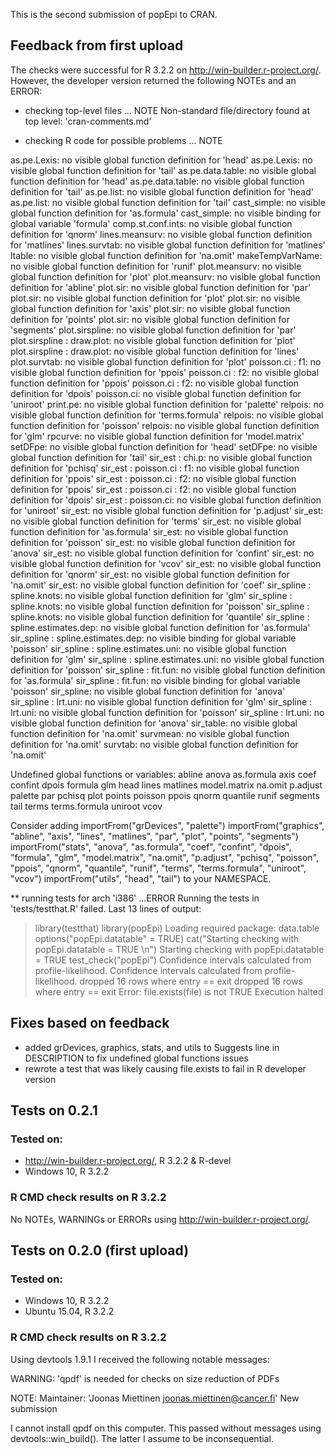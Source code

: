 This is the second submission of popEpi to CRAN.

## Feedback from first upload

The checks were successful for R 3.2.2 on http://win-builder.r-project.org/. However, the developer version returned the following NOTEs and an ERROR:

* checking top-level files ... NOTE
Non-standard file/directory found at top level:
   'cran-comments.md'

* checking R code for possible problems ... NOTE

as.pe.Lexis: no visible global function definition for 'head'
as.pe.Lexis: no visible global function definition for 'tail'
as.pe.data.table: no visible global function definition for 'head'
as.pe.data.table: no visible global function definition for 'tail'
as.pe.list: no visible global function definition for 'head'
as.pe.list: no visible global function definition for 'tail'
cast_simple: no visible global function definition for 'as.formula'
cast_simple: no visible binding for global variable 'formula'
comp.st.conf.ints: no visible global function definition for 'qnorm'
lines.meansurv: no visible global function definition for 'matlines'
lines.survtab: no visible global function definition for 'matlines'
ltable: no visible global function definition for 'na.omit'
makeTempVarName: no visible global function definition for 'runif'
plot.meansurv: no visible global function definition for 'plot'
plot.meansurv: no visible global function definition for 'abline'
plot.sir: no visible global function definition for 'par'
plot.sir: no visible global function definition for 'plot'
plot.sir: no visible global function definition for 'axis'
plot.sir: no visible global function definition for 'points'
plot.sir: no visible global function definition for 'segments'
plot.sirspline: no visible global function definition for 'par'
plot.sirspline : draw.plot: no visible global function definition for
   'plot'
plot.sirspline : draw.plot: no visible global function definition for
   'lines'
plot.survtab: no visible global function definition for 'plot'
poisson.ci : f1: no visible global function definition for 'ppois'
poisson.ci : f2: no visible global function definition for 'ppois'
poisson.ci : f2: no visible global function definition for 'dpois'
poisson.ci: no visible global function definition for 'uniroot'
print.pe: no visible global function definition for 'palette'
relpois: no visible global function definition for 'terms.formula'
relpois: no visible global function definition for 'poisson'
relpois: no visible global function definition for 'glm'
rpcurve: no visible global function definition for 'model.matrix'
setDFpe: no visible global function definition for 'head'
setDFpe: no visible global function definition for 'tail'
sir_est : chi.p: no visible global function definition for 'pchisq'
sir_est : poisson.ci : f1: no visible global function definition for
   'ppois'
sir_est : poisson.ci : f2: no visible global function definition for
   'ppois'
sir_est : poisson.ci : f2: no visible global function definition for
   'dpois'
sir_est : poisson.ci: no visible global function definition for
   'uniroot'
sir_est: no visible global function definition for 'p.adjust'
sir_est: no visible global function definition for 'terms'
sir_est: no visible global function definition for 'as.formula'
sir_est: no visible global function definition for 'poisson'
sir_est: no visible global function definition for 'anova'
sir_est: no visible global function definition for 'confint'
sir_est: no visible global function definition for 'vcov'
sir_est: no visible global function definition for 'qnorm'
sir_est: no visible global function definition for 'na.omit'
sir_est: no visible global function definition for 'coef'
sir_spline : spline.knots: no visible global function definition for
   'glm'
sir_spline : spline.knots: no visible global function definition for
   'poisson'
sir_spline : spline.knots: no visible global function definition for
   'quantile'
sir_spline : spline.estimates.dep: no visible global function
   definition for 'as.formula'
sir_spline : spline.estimates.dep: no visible binding for global
   variable 'poisson'
sir_spline : spline.estimates.uni: no visible global function
   definition for 'glm'
sir_spline : spline.estimates.uni: no visible global function
   definition for 'poisson'
sir_spline : fit.fun: no visible global function definition for
   'as.formula'
sir_spline : fit.fun: no visible binding for global variable 'poisson'
sir_spline: no visible global function definition for 'anova'
sir_spline : lrt.uni: no visible global function definition for 'glm'
sir_spline : lrt.uni: no visible global function definition for
   'poisson'
sir_spline : lrt.uni: no visible global function definition for 'anova'
sir_table: no visible global function definition for 'na.omit'
survmean: no visible global function definition for 'na.omit'
survtab: no visible global function definition for 'na.omit'

Undefined global functions or variables:
   abline anova as.formula axis coef confint dpois formula glm head
   lines matlines model.matrix na.omit p.adjust palette par pchisq plot
   points poisson ppois qnorm quantile runif segments tail terms
   terms.formula uniroot vcov
   
Consider adding
   importFrom("grDevices", "palette")
   importFrom("graphics", "abline", "axis", "lines", "matlines", "par",
              "plot", "points", "segments")
   importFrom("stats", "anova", "as.formula", "coef", "confint", "dpois",
              "formula", "glm", "model.matrix", "na.omit", "p.adjust",
              "pchisq", "poisson", "ppois", "qnorm", "quantile", "runif",
              "terms", "terms.formula", "uniroot", "vcov")
   importFrom("utils", "head", "tail")
to your NAMESPACE.


** running tests for arch 'i386' ...ERROR Running the tests in 'tests/testthat.R' failed.
Last 13 lines of output:
   > library(testthat)
   > library(popEpi)
   Loading required package: data.table
   > options("popEpi.datatable" = TRUE)
   > cat("Starting checking with popEpi.datatable = TRUE \n")
   Starting checking with popEpi.datatable = TRUE
   > test_check("popEpi")
   Confidence intervals calculated from profile-likelihood.
   Confidence intervals calculated from profile-likelihood.
   dropped 16 rows where entry == exit
   dropped 16 rows where entry == exit
   Error: file.exists(file) is not TRUE
   Execution halted

## Fixes based on feedback
- added grDevices, graphics, stats, and utils to Suggests line in DESCRIPTION to fix undefined global functions issues
- rewrote a test that was likely causing file.exists to fail in R developer version

## Tests on 0.2.1

### Tested on: 
* http://win-builder.r-project.org/, R 3.2.2 & R-devel
* Windows 10, R 3.2.2

### R CMD check results on R 3.2.2

No NOTEs, WARNINGs or ERRORs using http://win-builder.r-project.org/.


## Tests on 0.2.0 (first upload)

### Tested on:
* Windows 10, R 3.2.2
* Ubuntu 15.04, R 3.2.2

### R CMD check results on R 3.2.2

Using devtools 1.9.1 I received the following notable messages:

WARNING: 
'qpdf' is needed for checks on size reduction of PDFs

NOTE:
Maintainer: 'Joonas Miettinen <joonas.miettinen@cancer.fi>'
New submission

I cannot install qpdf on this computer. This passed without messages using devtools::win_build(). 
The latter I assume to be inconsequential.